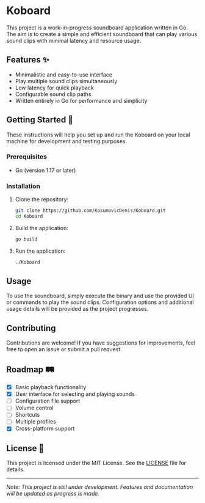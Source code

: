 # Koboard

This project is a work-in-progress soundboard application written in Go. The aim is to create a simple and efficient soundboard that can play various sound clips with minimal latency and resource usage.

## Features ✨

-  Minimalistic and easy-to-use interface
-  Play multiple sound clips simultaneously
-  Low latency for quick playback
-  Configurable sound clip paths
-  Written entirely in Go for performance and simplicity

## Getting Started 🚀

These instructions will help you set up and run the Koboard on your local machine for development and testing purposes.

### Prerequisites

- Go (version 1.17 or later)

### Installation

1. Clone the repository:
    ```sh
    git clone https://github.com/KosumovicDenis/Koboard.git
    cd Koboard
    ```

2. Build the application:
    ```sh
    go build
    ```

3. Run the application:
    ```sh
    ./Koboard
    ```

## Usage 

To use the soundboard, simply execute the binary and use the provided UI or commands to play the sound clips. Configuration options and additional usage details will be provided as the project progresses.

## Contributing 

Contributions are welcome! If you have suggestions for improvements, feel free to open an issue or submit a pull request.

## Roadmap 🛤️

- [x] Basic playback functionality
- [x] User interface for selecting and playing sounds
- [ ] Configuration file support
- [ ] Volume control
- [ ] Shortcuts
- [ ] Multiple profiles
- [x] Cross-platform support

## License 📄

This project is licensed under the MIT License. See the [LICENSE](LICENSE) file for details.

---

*Note: This project is still under development. Features and documentation will be updated as progress is made.*
